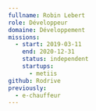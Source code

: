 ```yaml
---
fullname: Robin Lebert
role: Développeur
domaine: Développement
missions:
  - start: 2019-03-11
    end: 2020-12-31
    status: independent
    startups:
      - metiis
github: Rodrive
previously:
  - e-chauffeur
---
```


